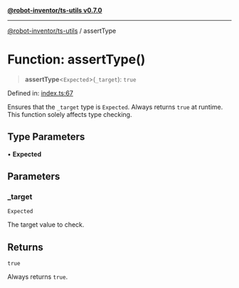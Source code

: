 [**@robot-inventor/ts-utils v0.7.0**](../README.md)

***

[@robot-inventor/ts-utils](../README.md) / assertType

# Function: assertType()

> **assertType**\<`Expected`\>(`_target`): `true`

Defined in: [index.ts:67](https://github.com/Robot-Inventor/ts-utils/blob/9a747f55cf7fcfaad244dbba5c7c0d067c049e8b/src/index.ts#L67)

Ensures that the `_target` type is `Expected`.
Always returns `true` at runtime. This function solely affects type checking.

## Type Parameters

• **Expected**

## Parameters

### \_target

`Expected`

The target value to check.

## Returns

`true`

Always returns `true`.
